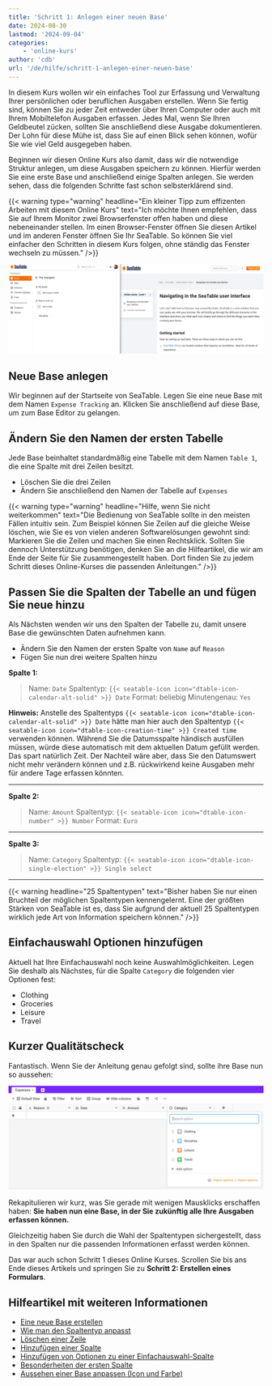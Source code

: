 ```yaml
---
title: 'Schritt 1: Anlegen einer neuen Base'
date: 2024-08-30
lastmod: '2024-09-04'
categories:
    - 'online-kurs'
author: 'cdb'
url: '/de/hilfe/schritt-1-anlegen-einer-neuen-base'
---
```


In diesem Kurs wollen wir ein einfaches Tool zur Erfassung und Verwaltung Ihrer persönlichen oder beruflichen Ausgaben erstellen. Wenn Sie fertig sind, können Sie zu jeder Zeit entweder über Ihren Computer oder auch mit Ihrem Mobiltelefon Ausgaben erfassen. Jedes Mal, wenn Sie Ihren Geldbeutel zücken, sollten Sie anschließend diese Ausgabe dokumentieren. Der Lohn für diese Mühe ist, dass Sie auf einen Blick sehen können, wofür Sie wie viel Geld ausgegeben haben.

Beginnen wir diesen Online Kurs also damit, dass wir die notwendige Struktur anlegen, um diese Ausgaben speichern zu können. Hierfür werden Sie eine erste Base und anschließend einige Spalten anlegen. Sie werden sehen, dass die folgenden Schritte fast schon selbsterklärend sind.

{{< warning  type="warning" headline="Ein kleiner Tipp zum effizenten Arbeiten mit diesem Online Kurs"  text="Ich möchte Ihnen empfehlen, dass Sie auf Ihrem Monitor zwei Browserfenster offen haben und diese nebeneinander stellen. Im einen Browser-Fenster öffnen Sie diesen Artikel und im anderen Fenster öffnen Sie Ihr SeaTable. So können Sie viel einfacher den Schritten in diesem Kurs folgen, ohne ständig das Fenster wechseln zu müssen." />}}

![](images/level1-browser-window-setup.png)

## Neue Base anlegen

Wir beginnen auf der Startseite von SeaTable. Legen Sie eine neue Base mit dem Namen `Expense Tracking` an. Klicken Sie anschließend auf diese Base, um zum Base Editor zu gelangen.

## Ändern Sie den Namen der ersten Tabelle

Jede Base beinhaltet standardmäßig eine Tabelle mit dem Namen `Table 1`, die eine Spalte mit drei Zeilen besitzt.

- Löschen Sie die drei Zeilen
- Ändern Sie anschließend den Namen der Tabelle auf `Expenses`

{{< warning  type="warning" headline="Hilfe, wenn Sie nicht weiterkommen"  text="Die Bedienung von SeaTable sollte in den meisten Fällen intuitiv sein. Zum Beispiel können Sie Zeilen auf die gleiche Weise löschen, wie Sie es von vielen anderen Softwarelösungen gewohnt sind: Markieren Sie die Zeilen und machen Sie einen Rechtsklick. Sollten Sie dennoch Unterstützung benötigen, denken Sie an die Hilfeartikel, die wir am Ende der Seite für Sie zusammengestellt haben. Dort finden Sie zu jedem Schritt dieses Online-Kurses die passenden Anleitungen." />}}

## Passen Sie die Spalten der Tabelle an und fügen Sie neue hinzu

Als Nächsten wenden wir uns den Spalten der Tabelle zu, damit unsere Base die gewünschten Daten aufnehmen kann.

- Ändern Sie den Namen der ersten Spalte von `Name` auf `Reason`
- Fügen Sie nun drei weitere Spalten hinzu

**Spalte 1:**

> Name: `Date` Spaltentyp: `{{< seatable-icon icon="dtable-icon-calendar-alt-solid" >}} Date` Format: beliebig Minutengenau: `Yes`

**Hinweis:** Anstelle des Spaltentyps `{{< seatable-icon icon="dtable-icon-calendar-alt-solid" >}} Date` hätte man hier auch den Spaltentyp `{{< seatable-icon icon="dtable-icon-creation-time" >}} Created time` verwenden können. Während Sie die Datumsspalte händisch ausfüllen müssen, würde diese automatisch mit dem aktuellen Datum gefüllt werden. Das spart natürlich Zeit. Der Nachteil wäre aber, dass Sie den Datumswert nicht mehr verändern können und z.B. rückwirkend keine Ausgaben mehr für andere Tage erfassen könnten.

---

**Spalte 2:**

> Name: `Amount` Spaltentyp: `{{< seatable-icon icon="dtable-icon-number" >}} Number` Format: `Euro`

---

**Spalte 3:**

> Name: `Category` Spaltentyp: `{{< seatable-icon icon="dtable-icon-single-election" >}} Single select`

---

{{< warning  headline="25 Spaltentypen"  text="Bisher haben Sie nur einen Bruchteil der möglichen Spaltentypen kennengelernt. Eine der größten Stärken von SeaTable ist es, dass Sie aufgrund der aktuell 25 Spaltentypen wirklich jede Art von Information speichern können." />}}

## Einfachauswahl Optionen hinzufügen

Aktuell hat Ihre Einfachauswahl noch keine Auswahlmöglichkeiten. Legen Sie deshalb als Nächstes, für die Spalte `Category` die folgenden vier Optionen fest:

- Clothing
- Groceries
- Leisure
- Travel

## Kurzer Qualitätscheck

Fantastisch. Wenn Sie der Anleitung genau gefolgt sind, sollte ihre Base nun so aussehen:

![](images/level1-expenses-table.png)

Rekapitulieren wir kurz, was Sie gerade mit wenigen Mausklicks erschaffen haben: **Sie haben nun eine Base, in der Sie zukünftig alle Ihre Ausgaben erfassen können.**

Gleichzeitig haben Sie durch die Wahl der Spaltentypen sichergestellt, dass in den Spalten nur die passenden Informationen erfasst werden können.

Das war auch schon Schritt 1 dieses Online Kurses. Scrollen Sie bis ans Ende dieses Artikels und springen Sie zu **Schritt 2: Erstellen eines Formulars**.

## Hilfeartikel mit weiteren Informationen

- [Eine neue Base erstellen](https://seatable.io/docs/arbeiten-mit-bases/eine-neue-base-erstellen/)
- [Wie man den Spaltentyp anpasst](https://seatable.io/docs/arbeiten-mit-spalten/wie-man-den-spaltentyp-anpasst/)
- [Löschen einer Zeile](https://seatable.io/docs/arbeiten-mit-zeilen/das-loeschen-von-zeilen/)
- [Hinzufügen einer Spalte](https://seatable.io/docs/arbeiten-mit-spalten/hinzufuegen-einer-spalte/)
- [Hinzufügen von Optionen zu einer Einfachauswahl-Spalte](https://seatable.io/docs/auswahlspalten/hinzufuegen-von-optionen-zu-einer-einfachauswahl-spalte/)
- [Besonderheiten der ersten Spalte](https://seatable.io/docs/arbeiten-mit-spalten/die-besonderheiten-der-ersten-spalte/)
- [Aussehen einer Base anpassen (Icon und Farbe)](https://seatable.io/docs/arbeiten-mit-bases/aussehen-einer-base-anpassen-icon-und-farbe/)
